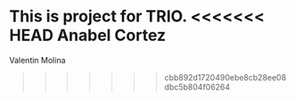 This is project for TRIO. 
<<<<<<< HEAD
Anabel Cortez
=======
Valentin Molina
>>>>>>> cbb892d1720490ebe8cb28ee08dbc5b804f06264
